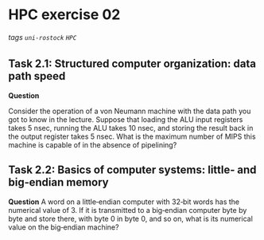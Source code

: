 # HPC exercise 02
###### tags `uni-rostock` `HPC`

<a name="t1">

## Task 2.1: Structured computer organization: data path speed
**Question**

Consider the operation of a von Neumann machine with the data path you got to know in the lecture. Suppose that loading the ALU input registers takes 5 nsec, running the ALU takes 10 nsec, and storing the result back in the output register takes 5 nsec. What is the maximum number of MIPS this machine is capable of in the absence of pipelining?

<a name="t2">

## Task 2.2: Basics of computer systems: little‐	and big‐endian memory
**Question**
A word on a little‐endian computer with 32‐bit words has the numerical value of 3. If it is transmitted
to a big‐endian computer byte by byte and store there, with byte 0 in byte 0, and so on, what is its
numerical value on the big‐endian machine?
